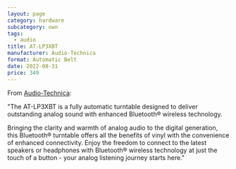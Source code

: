 ```yaml
---
layout: page
category: hardware
subcategory: own
tags:
  - audio
title: AT-LP3XBT
manufacturer: Audio-Technica
format: Automatic Belt
date: 2022-08-31
price: 349
---
```


From [Audio-Technica](https://www.audio-technica.com/en-ca/at-lp3xbt):

"The AT-LP3XBT is a fully automatic turntable designed to deliver outstanding analog sound with enhanced Bluetooth® wireless technology.

Bringing the clarity and warmth of analog audio to the digital generation, this Bluetooth® turntable offers all the benefits of vinyl with the convenience of enhanced connectivity. Enjoy the freedom to connect to the latest speakers or headphones with Bluetooth® wireless technology at just the touch of a button - your analog listening journey starts here."
